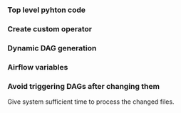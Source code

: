 ### Top level pyhton code

### Create custom operator

### Dynamic DAG generation

### Airflow variables


### Avoid triggering DAGs after changing them
Give system sufficient time to process the changed files.